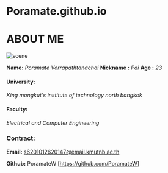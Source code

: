 # Poramate.github.io
# ABOUT ME
![scene](https://user-images.githubusercontent.com/109730904/184161820-97028e38-c6f5-4107-8956-e3650cc136d4.jpg)


**Name:** *Poramate Vorrapathtanachai*  **Nickname :** *Pai* **Age :** *23*
#### University:
*King mongkut's institute of technology north bangkok*
#### Faculty:
*Electrical and Computer Engineering*
### Contract:
**Email:** s6201012620147@email.kmutnb.ac.th

**Github:** PoramateW [https://github.com/PoramateW]
